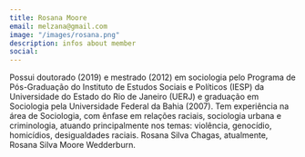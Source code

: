 ```yaml
---
title: Rosana Moore
email: melzana@gmail.com 
image: "/images/rosana.png"
description: infos about member
social:
---
```


Possui doutorado (2019) e mestrado (2012) em sociologia pelo Programa de Pós-Graduação do Instituto de Estudos Sociais e Políticos (IESP) da Universidade do Estado do Rio de Janeiro (UERJ) e graduação em Sociologia pela Universidade Federal da Bahia (2007). Tem experiência na área de Sociologia, com ênfase em relações raciais, sociologia urbana e criminologia, atuando principalmente nos temas: violência, genocídio, homicídios, desigualdades raciais. Rosana Silva Chagas, atualmente, Rosana Silva Moore Wedderburn.

